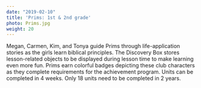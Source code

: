 ```yaml
---
date: "2019-02-10"
title: 'Prims: 1st & 2nd grade'
photo: Prims.jpg
weight: 20
---
```


Megan, Carmen, Kim, and Tonya guide Prims through life-application stories as the girls learn biblical principles. The Discovery Box stores lesson-related objects to be displayed during lesson time to make learning even more fun. Prims earn colorful badges depicting these club characters as they complete requirements for the achievement program. Units can be completed in 4 weeks. Only 18 units need to be completed in 2 years.